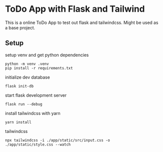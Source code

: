 # ToDo App with Flask and Tailwind

This is a online ToDo App to test out flask and tailwindcss. Might be used as a base project.

## Setup
setup venv and get python dependencies
```shell
python -m venv .venv
pip install -r requirements.txt
```

initialize dev database
```shell
flask init-db
```

start flask development server
```shell
flask run --debug
```

install tailwindcss with yarn
```shell
yarn install
```

tailwindcss
```shell
npx tailwindcss -i ./app/static/src/input.css -o ./app/static/style.css --watch
```